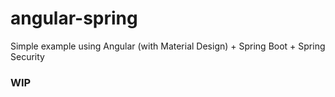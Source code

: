 # angular-spring
Simple example using Angular (with Material Design) + Spring Boot + Spring Security


### WIP
